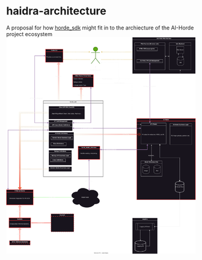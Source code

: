 # haidra-architecture

A proposal for how [horde_sdk](https://horde-sdk.readthedocs.io/en/latest/) might fit in to the archiecture of the AI-Horde project ecosystem
![proposed-horde_sdk-overview](https://github.com/Haidra-Org/haidra-architecture/raw/main/horde_sdk_highlevel.drawio.svg)
